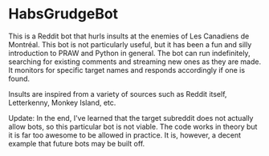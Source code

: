 # HabsGrudgeBot

This is a Reddit bot that hurls insults at the enemies of Les Canadiens de Montréal. 
This bot is not particularly useful, but it has been a fun and silly introduction to PRAW and Python in general.
The bot can run indefinitely, searching for existing comments and streaming new ones as they are made. It monitors for 
specific target names and responds accordingly if one is found.

Insults are inspired from a variety of sources such as Reddit itself, Letterkenny, Monkey Island, etc.

Update: In the end, I've learned that the target subreddit does not actually allow bots, so this particular bot is not viable. The code works in theory but it is far too awesome to be allowed in practice. It is, however, a decent example that future bots may be built off. 

